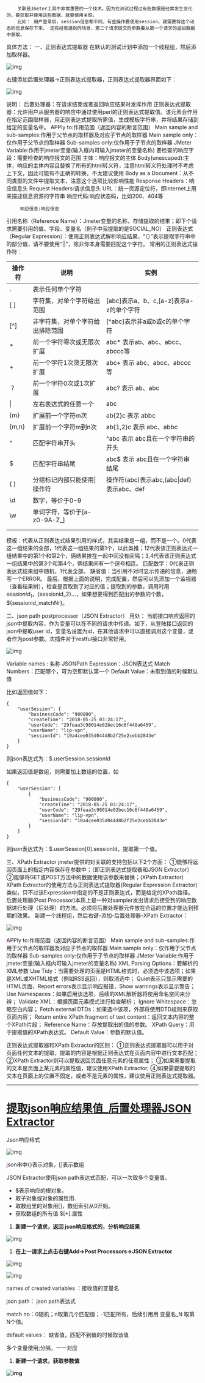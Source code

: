         关联是Jmeter工具中非常重要的一个技术。因为在测试过程过有些数据是经常发生变化的，要获取并使用这些数据，就要使用关联。 
        比如： 用户登录后，session信息都不同，有些操作要使用session，就需要将这个动态的信息保存下来。 还有经常遇到的场景，第二个请求提交的参数要从第一个请求的返回数据中获取。

具体方法：
一、正则表达式提取器
        在默认的测试计划中添加一个线程组，然后添加取样器。

![img](https://img-blog.csdn.net/20180525112358497)



右键添加后置处理器→正则表达式提取器，正则表达式提取器界面如下：

![img](https://img-blog.csdn.net/20180525114336891)

说明：
        后置处理器：在请求结束或者返回响应结果时发挥作用
        正则表达式提取器：允许用户从服务器的响应中通过使用perl的正则表达式提取值。该元素会作用在指定范围取样器，用正则表达式提取所需值，生成模板字符串，并将结果存储到给定的变量名中。
APPly to:作用范围（返回内容的断言范围）
         Main sample and sub-samples:作用于父节点的取样器及对应子节点的取样器
         Main sample only：仅作用于父节点的取样器
         Sub-samples only:仅作用于子节点的取样器
         JMeter Variable:作用于jmeter变量(输入框内可输入jmeter的变量名称)
要检查的响应字段：需要检查的响应报文的范围
         主体：响应报文的主体
         Body(unescaped):主体，响应的主体内容且替换了所有的html转义符，注意html转义符处理时不考虑上下文，因此可能有不正确的转换，不太建议使用 
         Body as a Document：从不同类型的文件中提取文本，注意这个选项比较影响性能 
         Response Headers：响应信息头
         Request Headers:请求信息头
         URL：统一资源定位符，即Internet上用来描述信息资源的字符串
         响应代码:响应状态码，比如200、404等

         响应信息:响应信息  

引用名称（Reference Name）：Jmeter变量的名称，存储提取的结果；即下个请求需要引用的值、字段、变量名（例子中我提取的是SOCIAL_NO）
正则表达式（Regular Expression）：使用正则表达式解析响应结果，“（）”表示提取字符串中的部分值，请不要使用“||”，除非你本身需要匹配这个字符。
        常用的正则表达式操作符：

| 操作符 | 说明                             | 实例                                      |
| ------ | -------------------------------- | ----------------------------------------- |
| .      | 表示任何单个字符                 |                                           |
| [ ]    | 字符集，对单个字符给出范围       | [abc]表示a、b、c,[a-z]表示a-z的单个字符   |
| [^]    | 非字符集，对单个字符给出排除范围 | [^abc]表示非a或b或c的单个字符             |
| *      | 前一个字符零次或无限次扩展       | abc* 表示ab、abc、abcc、abccc等           |
| +      | 前一个字符1次货无限次扩展        | abc+ 表示 abc、abcc、abccc等              |
| ？     | 前一个字符0次或1次扩展           | abc? 表示 ab、abc                         |
| \|     | 左右表达式的任意一个             | abc                                       |
| {m}    | 扩展前一个字符m次                | ab{2}c 表示 abbc                          |
| {m,n}  | 扩展前一个字符m到n次             | ab{1,2}c 表示 abc、abbc                   |
| ^      | 匹配字符串开头                   | ^abc 表示 abc且在一个字符串的开头         |
| $      | 匹配字符串结尾                   | abc$ 表示 abc且在一个字符串结尾           |
| ( )    | 分组标记内部只能使用\|操作符     | 操作符(abc)表示abc,(abc\|def)表示abc、def |
| \d     | 数字，等价于0-9                  |                                           |
| \w     | 单词字符，等价于[a-z0-9A-Z_]     |                                           |
|        |                                  |                                           |
|        |                                  |                                           |

模板：代表从正则表达式结果引用的样式，其实结果是一组，而不是一个。$0$代表这一组结果的全部，$1$代表这一组结果的第1个，以此类推；$1$$2$代表该正则表达式一组结果中的第1个和第2个，俩结果挨在一起中间没有间隔；$3$,$4$代表该正则表达式一组结果中的第3个和第4个，俩结果间有一个逗号相连。
匹配数字：0代表正则表达式结果组中随机，1代表全部。
缺省值：当引用不对时显示传递的信息，通畅写一个ERROR。
        最后，根据上面的说明，完成配置，然后可以先添加一个监视器（查看结果树），检查是否取到了对应的值；提取到的参数，调用时用${sessionid_1}，${sessionid_2}...，如果想要得到匹配出的参数的个数，${sessionid_matchNr}。

二、json path postprocessor（JSON Extractor）
用处：
        当前接口响应返回的json中提取内容，作为变量可以在不同的请求中传递。如下，从登陆接口返回的json中提取user id，变量名设置为id，在其他请求中可以直接调用这个变量，或者作为post参数。次插件对于restful接口非常好用。

![img](https://img-blog.csdn.net/20180525155051640)

Variable names : 名称
JSONPath Expression：JSON表达式
Match Numbers：匹配哪个，可为空即默认第一个
Default Value：未取到值的时候默认值

比如返回值如下：

```
{
    "userSession": {
        "businessCode": "900000",
        "createTime": "2018-05-25 03:24:17",
        "userCode": "29feaa3c98014e02bec16c6f448a6459",
        "userName": "lip-vpn",
        "sessionId": "10a4cee035d044d8b2f25e2cebb2843e"
    }
}
```

则json表达式为：$.userSession.sessionId

如果返回值是数组，则需要加上数组的位置，如

```
{
    "userSession": [
        {
            "businessCode": "900000",
            "createTime": "2018-05-25 03:24:17",
            "userCode": "29feaa3c98014e02bec16c6f448a6459",
            "userName": "lip-vpn",
            "sessionId": "10a4cee035d044d8b2f25e2cebb2843e"
        }
    ]
}
```


则json表达式为：$.userSession[0].sessionId，提取第一个值。

三、XPath Extractor
        jmeter提供的对关联的支持包括以下2个方面：
①能够将返回页面上的指定内容保存在参数中；（即正则表达式提取器和JSON Extractor）
②能够将GET或POST方法中的数据使用该参数来替换；(XPath Extractor)
        XPath Extractor的使用方法与正则表达式提取器(Regular Expression Extractor)类似，只不过该Expression中指定的不是正则表达式，而是给定的XPath路径。
        后置处理器(Post Processor)本质上是一种对sampler发出请求后接受到的响应数据进行处理（后处理）的方法。必须将后置处理器元件放在合适的位置才能达到预期的效果。
        新建一个线程组，然后右键-添加-后置处理器-XPath Extractor：

![img](https://img-blog.csdn.net/20180525174453709)

APPly to:作用范围（返回内容的断言范围）
         Main sample and sub-samples:作用于父节点的取样器及对应子节点的取样器
         Main sample only：仅作用于父节点的取样器
         Sub-samples only:仅作用于子节点的取样器
         JMeter Variable:作用于jmeter变量(输入框内可输入jmeter的变量名称)
XML Parsing Options：要解析的XML参数
         Use Tidy：当需要处理的页面是HTML格式时，必须选中该选项；如果是XML或XHTML格式（例如RSS返回），则取消选中；
         Quiet表示只显示需要的HTML页面，Report errors表示显示响应报错，Show warnings表示显示警告；
         Use Namespaces：如果启用该选项，后续的XML解析器将使用命名空间来分辨；
         Validate XML：根据页面元素模式进行检查解析；
         Ignore Whitespace：忽略空白内容；
         Fetch external DTDs：如果选中该项，外部将使用DTD规则来获取页面内容；
Return entire XPath fragment of  text content：返回文本内容的整个XPath片段；
Reference Name：存放提取出的值的参数。
XPath Query：用于提取值的XPath表达式。
Default Value：参数的默认值。

正则表达式提取器和XPath Extractor的区别：
①正则表达式提取器可以用于对页面任何文本的提取，提取的内容是根据正则表达式在页面内容中进行文本匹配；
②XPath Extractor则可以提取返回页面任意元素的任意属性；
③如果需要提取的文本是页面上某元素的属性值，建议使用XPath Extractor;
④如果需要提取的文本在页面上的位置不固定，或者不是元素的属性，建议使用正则表达式提取器。

---------------------

# [提取json响应结果值_后置处理器JSON Extractor](https://www.cnblogs.com/happy-xiaoxiao/p/9925118.html)



 

Json响应格式

![img](https://img2018.cnblogs.com/blog/1196260/201811/1196260-20181109010921128-226952571.png)

 

 

json串中{}表示对象，[]表示数组

JSON Extractor使用json path表达式匹配，可以一次取多个变量值。

- $表示响应的根对象。
- 取子对象或对象的属性用. 
- 取数组里的对象用[]，数组索引从0开始。
- 获取数组的所有值   $[*].属性

 

1) **新建一个请求，返回 json响应格式的，分析响应结果**

![img](https://img2018.cnblogs.com/blog/1196260/201811/1196260-20181109011016864-1425058865.png)

 

1) **在上一请求上点击右键Add->Post Processors->JSON Extractor**

 ![img](https://img2018.cnblogs.com/blog/1196260/201811/1196260-20181107192955100-499372922.png)

![img](https://img2018.cnblogs.com/blog/1196260/201811/1196260-20181107193000969-159225947.png)

names of created variables ：接收值的变量名

json path： json path表达式

match no：0随机；n取第几个匹配值；-1匹配所有，后续引用用 变量名_N 取第N个值。

default values： 缺省值，匹配不到值的时候取该值

多个变量使用;分隔，一一对应

 

1) **新建一个请求，获取参数值**

**![img](https://img2018.cnblogs.com/blog/1196260/201811/1196260-20181107193022777-929474755.png)**